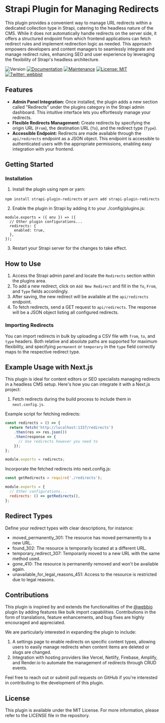# Strapi Plugin for Managing Redirects

This plugin provides a convenient way to manage URL redirects within a dedicated collection type in Strapi, catering to the headless nature of the CMS. While it does not automatically handle redirects on the server side, it offers a structured endpoint from which frontend applications can fetch redirect rules and implement redirection logic as needed. This approach empowers developers and content managers to seamlessly integrate and manage redirect rules, enhancing SEO and user experience by leveraging the flexibility of Strapi's headless architecture.

![Version](https://img.shields.io/badge/version-1.0.4-blue.svg?cacheSeconds=2592000)
[![Documentation](https://img.shields.io/badge/documentation-yes-brightgreen.svg)](https://github.com/Webbist-dev/strapi-redirects/#readme)
[![Maintenance](https://img.shields.io/badge/Maintained%3F-yes-green.svg)](https://github.com/Webbist-dev/strapi-redirects/graphs/commit-activity)
[![License: MIT](https://img.shields.io/github/license/Webbist-dev/strapi-redirects)](https://github.com/Webbist-dev/strapi-redirects/blob/master/LICENSE)
[![Twitter: webbist](https://img.shields.io/twitter/follow/webbist.svg?style=social)](https://twitter.com/webbist)

## Features

- **Admin Panel Integration:** Once installed, the plugin adds a new section called "Redirects" under the plugins category in the Strapi admin dashboard. This intuitive interface lets you effortlessly manage your redirects.
- **Flexible Redirects Management:** Create redirects by specifying the origin URL (`From`), the destination URL (`To`), and the redirect type (`Type`).
- **Accessible Endpoint:** Redirects are made available through the `api/redirects` endpoint as a JSON object. This endpoint is accessible to authenticated users with the appropriate permissions, enabling easy integration with your frontend.

## Getting Started

### Installation

1. Install the plugin using npm or yarn:

```npm install strapi-plugin-redirects``` or ```yarn add strapi-plugin-redirects```

2. Enable the plugin in Strapi by adding it to your ./config/plugins.js:

```
module.exports = ({ env }) => ({
  // Other plugin configurations...
  redirects: {
    enabled: true,
  },
});
```

3. Restart your Strapi server for the changes to take effect.

## How to Use

1. Access the Strapi admin panel and locate the `Redirects` section within the plugins area.
2. To add a new redirect, click on `Add New Redirect` and fill in the `To`, `From`, and `Type` fields accordingly.
3. After saving, the new redirect will be available at the `api/redirects` endpoint.
4. To fetch redirects, send a GET request to `api/redirects`. The response will be a JSON object listing all configured redirects.

### Importing Redirects

You can import redirects in bulk by uploading a CSV file with `from`, `to`, and `type` headers. Both relative and absolute paths are supported for maximum flexibility, and specifying `permanent` or `temporary` in the `type` field correctly maps to the respective redirect type.

## Example Usage with Next.js

This plugin is ideal for content editors or SEO specialists managing redirects in a headless CMS setup. Here's how you can integrate it with a Next.js project:

1. Fetch redirects during the build process to include them in `next.config.js`.

Example script for fetching redirects:

```javascript
const redirects = () => {
  return fetch('http://localhost:1337/redirects')
    .then(res => res.json())
    .then(response => {
      // Use redirects however you need to
    });
};

module.exports = redirects;
```

Incorporate the fetched redirects into next.config.js:


```javascript
const getRedirects = require('./redirects');

module.exports = {
  // Other configurations...
  redirects: () => getRedirects(),
};
```

## Redirect Types

Define your redirect types with clear descriptions, for instance:

- moved_permanently_301: The resource has moved permanently to a new URL.
- found_302: The resource is temporarily located at a different URL.
- temporary_redirect_307: Temporarily moved to a new URL with the same method used.
- gone_410: The resource is permanently removed and won't be available again.
- unavailable_for_legal_reasons_451: Access to the resource is restricted due to legal reasons.

## Contributions

This plugin is inspired by and extends the functionalities of the [@webbio](https://www.npmjs.com/package/@webbio/strapi-plugin-redirects) plugin by adding features like bulk import capabilities. Contributions in the form of translations, feature enhancements, and bug fixes are highly encouraged and appreciated.

We are particularly interested in expanding the plugin to include:

1. A settings page to enable redirects on specific content types, allowing users to easily manage redirects when content items are deleted or slugs are changed.
2. Integration with hosting providers like Vercel, Netlify, Firebase, Amplify, and Render.io to automate the management of redirects through CRUD events.

Feel free to reach out or submit pull requests on GitHub if you're interested in contributing to the development of this plugin.

## License

This plugin is available under the MIT License. For more information, please refer to the LICENSE file in the repository.